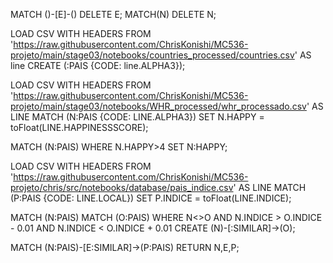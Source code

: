 MATCH ()-[E]-()
DELETE E;
MATCH(N)
DELETE N;

LOAD CSV WITH HEADERS FROM 'https://raw.githubusercontent.com/ChrisKonishi/MC536-projeto/main/stage03/notebooks/countries_processed/countries.csv' AS line
CREATE (:PAIS {CODE: line.ALPHA3});

LOAD CSV WITH HEADERS FROM 'https://raw.githubusercontent.com/ChrisKonishi/MC536-projeto/main/stage03/notebooks/WHR_processed/whr_processado.csv' AS LINE
MATCH (N:PAIS {CODE: LINE.ALPHA3})
SET N.HAPPY = toFloat(LINE.HAPPINESSSCORE);

MATCH (N:PAIS)
WHERE N.HAPPY>4
SET N:HAPPY;

LOAD CSV WITH HEADERS FROM 'https://raw.githubusercontent.com/ChrisKonishi/MC536-projeto/chris/src/notebooks/database/pais_indice.csv' AS LINE
MATCH (P:PAIS {CODE: LINE.LOCAL})
SET P.INDICE = toFloat(LINE.INDICE);

MATCH (N:PAIS)
MATCH (O:PAIS)
WHERE N<>O AND N.INDICE > O.INDICE - 0.01 AND N.INDICE < O.INDICE + 0.01
CREATE (N)-[:SIMILAR]->(O);

MATCH (N:PAIS)-[E:SIMILAR]->(P:PAIS)
RETURN N,E,P;